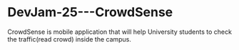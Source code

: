 # DevJam-25---CrowdSense
CrowdSense is mobile application that will help University students to check the traffic(read crowd) inside the campus.
